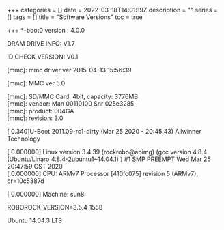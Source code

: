 +++
categories = []
date = 2022-03-18T14:01:19Z
description = ""
series = []
tags = []
title = "Software Versions"
toc = true

+++
\*-boot0 version : 4.0.0

DRAM DRIVE INFO: V1.7

ID CHECK VERSION: V0.1

\[mmc\]: mmc driver ver 2015-04-13 15:56:39

\[mmc\]: MMC ver 5.0

\[mmc\]: SD/MMC Card: 4bit, capacity: 3776MB  
\[mmc\]: vendor: Man 00110100 Snr 025e3285  
\[mmc\]: product: 004GA  
\[mmc\]: revision: 3.0

\[      0.340\]U-Boot 2011.09-rc1-dirty (Mar 25 2020 - 20:45:43) Allwinner Technology

\[    0.000000\] Linux version 3.4.39 (rockrobo@apimg) (gcc version 4.8.4 (Ubuntu/Linaro 4.8.4-2ubuntu1\~14.04.1) ) #1 SMP PREEMPT Wed Mar 25 20:47:59 CST 2020  
\[    0.000000\] CPU: ARMv7 Processor \[410fc075\] revision 5 (ARMv7), cr=10c5387d

\[    0.000000\] Machine: sun8i

ROBOROCK_VERSION=3.5.4_1558

Ubuntu 14.04.3 LTS